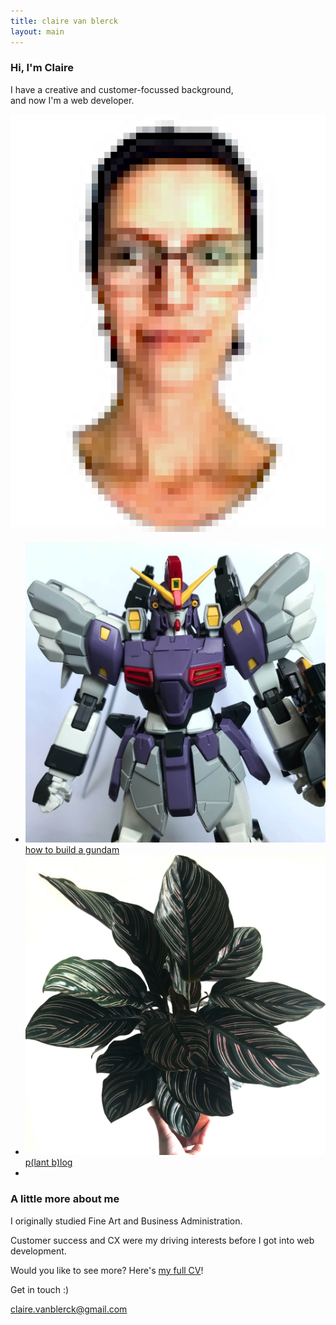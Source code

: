 ```yaml
---
title: claire van blerck
layout: main
---
```


<!-- About section -->

<section>
    <article>
        <div class="image-and-text-panel">
            <div class="text-item">
                <h1>Hi, I'm Claire</h1>
                <p>I have a creative and customer-focussed background, <br>and now I'm a web developer.</p>
            </div>
            <img src="resources/images/portfolio/1.png" alt="a picture of claire">            
        </div>
    </article>
</section>


<!-- Portfolio section -->

<section>
    <article>
        <div class="portfolio">
            <ul>
                <li class="portfolio-item">
                    <a href="/how-to-build-a-gundam" target="blank" alt="how to build a gundam"><img src="/how-to-build-a-gundam/resources/images/Sandrock-custom_00.jpg">
                      <div class="portfolio-item-text left">how to build a gundam</div>
                    </a></li>
                <li class="portfolio-item">
                    <a href="/plog" target="blank" alt="plant blog"><img src="/plog/resources/images/CalatheaOrnata_00.jpg">
                      <div class="portfolio-item-text right">p(lant b)log</div>
                    </a></li>
                <!--<li class="portfolio-item">
                    <a href="/bracknell-game" target="blank" alt="mobile game design"><img src="resources/images/bracknell-game/bracknell.jpg"><p class="portfolio-item-text">mobile game design</p></a></li> -->
                <li class="portfolio-item"></li>
            </ul>  
        </div>
    </article>
</section>


<!-- CV section -->

<section>
    <article> 
        <div class="text-panel">
            <div class="text-item">
                <h3>A little more about me</h3>
                <p>I originally studied Fine Art and Business Administration.</p>
                <p>Customer success and CX were my driving interests before I got into web development.</p>
                <p>Would you like to see more? Here's <a href="/resources/documents/cv.pdf" target="blank" alt="my cv">my full CV</a>!</p>
            </div>
        </div>
    </article>
</section>


<!-- Contact section -->

<section>
    <article>
        <div class="social-panel">
            <div class="footer-heading">Get in touch :)</div>
            <div class="social-icons">
                <a href="https://www.linkedin.com/in/clairemayvanblerck/" target="blank" alt="linkedin"><i class="fa fa-linkedin"></i></a>
                <p class="email"><a href="mailto:claire.vanblerck@gmail.com">claire.vanblerck@gmail.com</a></p>
                <a href="https://github.com/ClairevanBlerck" target="blank" alt="github"><i class="fa fa-github"></i></a>
            </div>
        </div>
    </article>
</section>